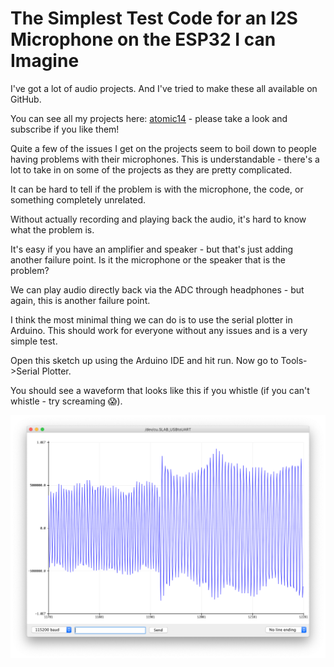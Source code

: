 # The Simplest Test Code for an I2S Microphone on the ESP32 I can Imagine

I've got a lot of audio projects. And I've tried to make these all available on GitHub.

You can see all my projects here: [atomic14](https://www.youtube.com/channel/UC4Otk-uDioJN0tg6s1QO9lw) - please take a look and subscribe if you like them!

Quite a few of the issues I get on the projects seem to boil down to people having problems with their microphones. This is understandable - there's a lot to take in on some of the projects as they are pretty complicated.

It can be hard to tell if the problem is with the microphone, the code, or something completely unrelated.

Without actually recording and playing back the audio, it's hard to know what the problem is.

It's easy if you have an amplifier and speaker - but that's just adding another failure point. Is it the microphone or the speaker that is the problem?

We can play audio directly back via the ADC through headphones - but again, this is another failure point.

I think the most minimal thing we can do is to use the serial plotter in Arduino. This should work for everyone without any issues and is a very simple test.

Open this sketch up using the Arduino IDE and hit run. Now go to Tools->Serial Plotter.

You should see a waveform that looks like this if you whistle (if you can't whistle - try screaming 😱).

![Whistling](./images/whistling.png)
